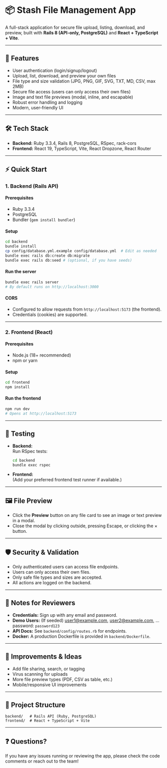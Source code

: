 # 📦 Stash File Management App

A full-stack application for secure file upload, listing, download, and preview, built with **Rails 8 (API-only, PostgreSQL)** and **React + TypeScript + Vite**.

---

## 🚀 Features

- User authentication (login/signup/logout)
- Upload, list, download, and preview your own files
- File type and size validation (JPG, PNG, GIF, SVG, TXT, MD, CSV, max 2MB)
- Secure file access (users can only access their own files)
- Image and text file previews (modal, inline, and escapable)
- Robust error handling and logging
- Modern, user-friendly UI

---

## 🛠️ Tech Stack

- **Backend:** Ruby 3.3.4, Rails 8, PostgreSQL, RSpec, rack-cors
- **Frontend:** React 19, TypeScript, Vite, React Dropzone, React Router

---

## ⚡ Quick Start

### 1. Backend (Rails API)

#### Prerequisites

- Ruby 3.3.4
- PostgreSQL
- Bundler (`gem install bundler`)

#### Setup

```sh
cd backend
bundle install
cp config/database.yml.example config/database.yml  # Edit as needed
bundle exec rails db:create db:migrate
bundle exec rails db:seed # (optional, if you have seeds)
```

#### Run the server

```sh
bundle exec rails server
# By default runs on http://localhost:3000
```

#### CORS

- Configured to allow requests from `http://localhost:5173` (the frontend).
- Credentials (cookies) are supported.

---

### 2. Frontend (React)

#### Prerequisites

- Node.js (18+ recommended)
- npm or yarn

#### Setup

```sh
cd frontend
npm install
```

#### Run the frontend

```sh
npm run dev
# Opens at http://localhost:5173
```

---

## 🧪 Testing

- **Backend:**  
  Run RSpec tests:
  ```sh
  cd backend
  bundle exec rspec
  ```
- **Frontend:**  
  (Add your preferred frontend test runner if available.)

---

## 🖼️ File Preview

- Click the **Preview** button on any file card to see an image or text preview in a modal.
- Close the modal by clicking outside, pressing Escape, or clicking the × button.

---

## 🛡️ Security & Validation

- Only authenticated users can access file endpoints.
- Users can only access their own files.
- Only safe file types and sizes are accepted.
- All actions are logged on the backend.

---

## 📝 Notes for Reviewers

- **Credentials:** Sign up with any email and password.
- **Demo Users:** (If seeded) user1@example.com, user2@example.com, ... password: `password123`
- **API Docs:** See `backend/config/routes.rb` for endpoints.
- **Docker:** A production Dockerfile is provided in `backend/Dockerfile`.

---

## 🧩 Improvements & Ideas

- Add file sharing, search, or tagging
- Virus scanning for uploads
- More file preview types (PDF, CSV as table, etc.)
- Mobile/responsive UI improvements

---

## 📂 Project Structure

```
backend/   # Rails API (Ruby, PostgreSQL)
frontend/  # React + TypeScript + Vite
```

---

## ❓ Questions?

If you have any issues running or reviewing the app, please check the code comments or reach out to the team! 